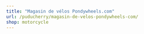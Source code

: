 ```yaml
---
title: "Magasin de vélos Pondywheels.com"
url: /puducherry/magasin-de-velos-pondywheels-com/
shop: motorcycle
---
```

